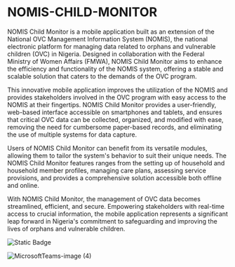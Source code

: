# NOMIS-CHILD-MONITOR

NOMIS Child Monitor is a mobile application built as an extension of the National OVC Management Information System (NOMIS), the national electronic platform for managing data related to orphans and vulnerable children (OVC) in Nigeria. Designed in collaboration with the Federal Ministry of Women Affairs (FMWA), NOMIS Child Monitor aims to enhance the efficiency and functionality of the NOMIS system, offering a stable and scalable solution that caters to the demands of the OVC program.
 
This innovative mobile application improves the utilization of the NOMIS and provides stakeholders involved in the OVC program with easy access to the NOMIS at their fingertips. NOMIS Child Monitor  provides a user-friendly, web-based interface accessible on smartphones and tablets, and ensures that critical OVC data can be collected, organized, and modified with ease, removing the need for cumbersome paper-based records, and eliminating the use of multiple systems for data capture.
 
Users of NOMIS Child Monitor can benefit from its versatile modules, allowing them to tailor the system's behavior to suit their unique needs. The NOMIS Child Monitor features ranges from the setting up of household and household member profiles, managing care plans, assessing service provisions, and provides a comprehensive solution accessible both offline and online.
 
With NOMIS Child Monitor, the management of OVC data becomes streamlined, efficient, and secure. Empowering stakeholders with real-time access to crucial information, the mobile application represents a significant leap forward in Nigeria's commitment to safeguarding and improving the lives of orphans and vulnerable children.

![Static Badge](https://img.shields.io/badge/Version%20-1.0.0-black)

![MicrosoftTeams-image (4)](https://github.com/NOMIS-NG/NOMIS-CHILD-MONITOR/assets/7923670/76b37ed7-8ebf-4bb0-b646-905e2ee0f3e9)
